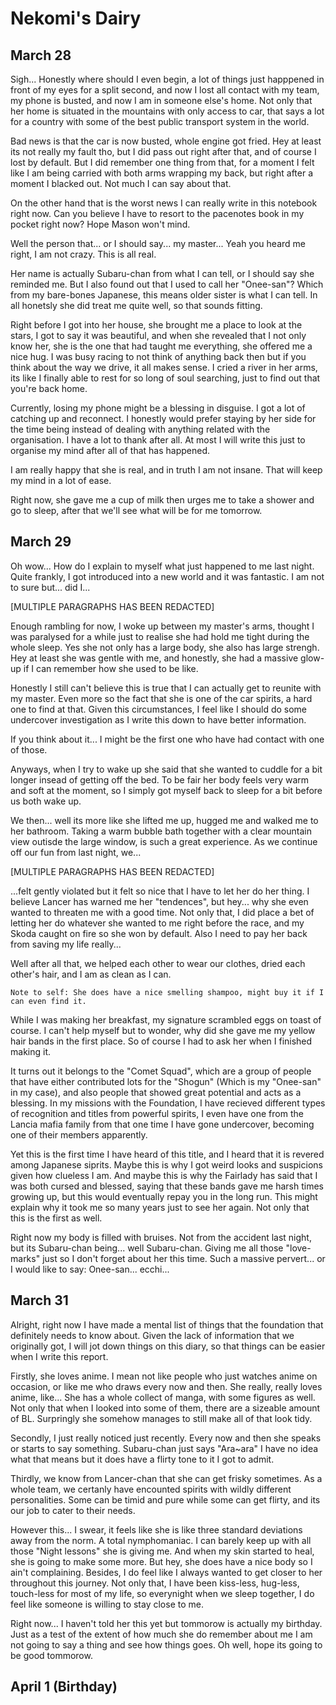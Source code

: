 # Nekomi's Dairy

## March 28

Sigh... Honestly where should I even begin, a lot of things just happpened in front of my eyes for a split second, and now I lost all contact with my team, my phone is busted, and now I am in someone else's home.
Not only that her home is situated in the mountains with only access to car, that says a lot for a country with some of the best public transport system in the world.

Bad news is that the car is now busted, whole engine got fried. Hey at least its not really my fault tho, but I did pass out right after that, and of course I lost by default.
But I did remember one thing from that, for a moment I felt like I am being carried with both arms wrapping my back, but right after a moment I blacked out.
Not much I can say about that.

On the other hand that is the worst news I can really write in this notebook right now.
Can you believe I have to resort to the pacenotes book in my pocket right now?
Hope Mason won't mind.

Well the person that... or I should say... my master...
Yeah you heard me right, I am not crazy.
This is all real.

Her name is actually Subaru-chan from what I can tell, or I should say she reminded me.
But I also found out that I used to call her "Onee-san"?
Which from my bare-bones Japanese, this means older sister is what I can tell.
In all honetsly she did treat me quite well, so that sounds fitting.

Right before I got into her house, she brought me a place to look at the stars, I got to say it was beautiful, and when she revealed that I not only know her, she is the one that had taught me everything, she offered me a nice hug.
I was busy racing to not think of anything back then but if you think about the way we drive, it all makes sense.
I cried a river in her arms, its like I finally able to rest for so long of soul searching, just to find out that you're back home.

Currently, losing my phone might be a blessing in disguise. I got a lot of catching up and reconnect.
I honestly would prefer staying by her side for the time being instead of dealing with anything related with the organisation.
I have a lot to thank after all.
At most I will write this just to organise my mind after all of that has happened.

I am really happy that she is real, and in truth I am not insane.
That will keep my mind in a lot of ease.

Right now, she gave me a cup of milk then urges me to take a shower and go to sleep, after that we'll see what will be for me tomorrow.

## March 29

Oh wow... How do I explain to myself what just happened to me last night. Quite frankly, I got introduced into a new world and it was fantastic.
I am not to sure but... did I...

[MULTIPLE PARAGRAPHS HAS BEEN REDACTED]

Enough rambling for now, I woke up between my master's arms, thought I was paralysed for a while just to realise she had hold me tight during the whole sleep.
Yes she not only has a large body, she also has large strengh.
Hey at least she was gentle with me, and honestly, she had a massive glow-up if I can remember how she used to be like.

Honestly I still can't believe this is true that I can actually get to reunite with my master.
Even more so the fact that she is one of the car spirits, a hard one to find at that.
Given this circumstances, I feel like I should do some undercover investigation as I write this down to have better information.

If you think about it... I might be the first one who have had contact with one of those.

Anyways, when I try to wake up she said that she wanted to cuddle for a bit longer insead of getting off the bed.
To be fair her body feels very warm and soft at the moment, so I simply got myself back to sleep for a bit before us both wake up.

We then... well its more like she lifted me up, hugged me and walked me to her bathroom.
Taking a warm bubble bath together with a clear mountain view outisde the large window, is such a great experience.
As we continue off our fun from last night, we...

[MULTIPLE PARAGRAPHS HAS BEEN REDACTED]

...felt gently violated but it felt so nice that I have to let her do her thing.
I believe Lancer has warned me her "tendences", but hey... why she even wanted to threaten me with a good time.
Not only that, I did place a bet of letting her do whatever she wanted to me right before the race, and my Skoda caught on fire so she won by default.
Also I need to pay her back from saving my life really...

Well after all that, we helped each other to wear our clothes, dried each other's hair, and I am as clean as I can.

`Note to self: She does have a nice smelling shampoo, might buy it if I can even find it.`

While I was making her breakfast, my signature scrambled eggs on toast of course.
I can't help myself but to wonder, why did she gave me my yellow hair bands in the first place.
So of course I had to ask her when I finished making it.

It turns out it belongs to the "Comet Squad", which are a group of people that have either contributed lots for the "Shogun" (Which is my "Onee-san" in my case), and also people that showed great potential and acts as a blessing.
In my missions with the Foundation, I have recieved different types of recognition and titles from powerful spirits, 
I even have one from the Lancia mafia family from that one time I have gone undercover, becoming one of their members apparently.

Yet this is the first time I have heard of this title, and I heard that it is revered among Japanese siprits.
Maybe this is why I got weird looks and suspicions given how clueless I am.
And maybe this is why the Fairlady has said that I was both cursed and blessed, saying that these bands gave me harsh times growing up,
but this would eventually repay you in the long run.
This might explain why it took me so many years just to see her again.
Not only that this is the first as well.

Right now my body is filled with bruises.
Not from the accident last night, but its Subaru-chan being... well Subaru-chan.
Giving me all those "love-marks" just so I don't forget about her this time.
Such a massive pervert... or I would like to say: Onee-san... ecchi...

## March 31

Alright, right now I have made a mental list of things that the foundation that definitely needs to know about.
Given the lack of information that we originally got, I will jot down things on this diary, so that things can be easier when I write this report.

Firstly, she loves anime. I mean not like people who just watches anime on occasion, or like me who draws every now and then.
She really, really loves anime, like...
She has a whole collect of manga, with some figures as well.
Not only that when I looked into some of them, there are a sizeable amount of BL.
Surpringly she somehow manages to still make all of that look tidy.

Secondly, I just really noticed just recently.
Every now and then she speaks or starts to say something.
Subaru-chan just says "Ara~ara"
I have no idea what that means but it does have a flirty tone to it I got to admit.

Thirdly, we know from Lancer-chan that she can get frisky sometimes.
As a whole team, we certanly have encounted spirits with wildly different personalities.
Some can be timid and pure while some can get flirty, and its our job to cater to their needs.

However this... 
I swear, it feels like she is like three standard deviations away from the norm.
A total nymphomaniac.
I can barely keep up with all those "Night lessons" she is giving me.
And when my skin started to heal, she is going to make some more.
But hey, she does have a nice body so I ain't complaining.
Besides, I do feel like I always wanted to get closer to her throughout this journey.
Not only that, I have been kiss-less, hug-less, touch-less for most of my life,
so everynight when we sleep together, I do feel like someone is willing to stay close to me.

Right now... I haven't told her this yet but tommorow is actually my birthday.
Just as a test of the extent of how much she do remember about me I am not going to say a thing and see how things goes.
Oh well, hope its going to be good tommorow.


## April 1 (Birthday)


